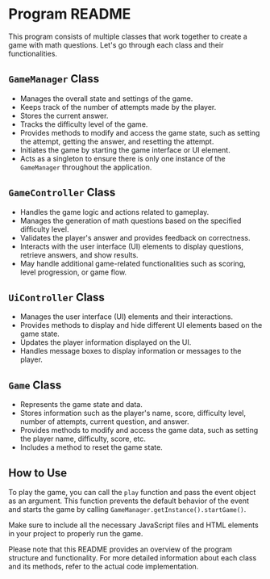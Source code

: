# Program README

This program consists of multiple classes that work together to create a game with math questions. Let's go through each class and their functionalities.

## `GameManager` Class

- Manages the overall state and settings of the game.
- Keeps track of the number of attempts made by the player.
- Stores the current answer.
- Tracks the difficulty level of the game.
- Provides methods to modify and access the game state, such as setting the attempt, getting the answer, and resetting the attempt.
- Initiates the game by starting the game interface or UI element.
- Acts as a singleton to ensure there is only one instance of the `GameManager` throughout the application.

## `GameController` Class

- Handles the game logic and actions related to gameplay.
- Manages the generation of math questions based on the specified difficulty level.
- Validates the player's answer and provides feedback on correctness.
- Interacts with the user interface (UI) elements to display questions, retrieve answers, and show results.
- May handle additional game-related functionalities such as scoring, level progression, or game flow.

## `UiController` Class

- Manages the user interface (UI) elements and their interactions.
- Provides methods to display and hide different UI elements based on the game state.
- Updates the player information displayed on the UI.
- Handles message boxes to display information or messages to the player.

## `Game` Class

- Represents the game state and data.
- Stores information such as the player's name, score, difficulty level, number of attempts, current question, and answer.
- Provides methods to modify and access the game data, such as setting the player name, difficulty, score, etc.
- Includes a method to reset the game state.

## How to Use

To play the game, you can call the `play` function and pass the event object as an argument. This function prevents the default behavior of the event and starts the game by calling `GameManager.getInstance().startGame()`.

Make sure to include all the necessary JavaScript files and HTML elements in your project to properly run the game.

Please note that this README provides an overview of the program structure and functionality. For more detailed information about each class and its methods, refer to the actual code implementation.

